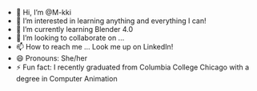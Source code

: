 - 👋 Hi, I’m @M-kki
- 👀 I’m interested in learning anything and everything I can!
- 🌱 I’m currently learning Blender 4.0
- 💞️ I’m looking to collaborate on ...
- 📫 How to reach me ... Look me up on LinkedIn!
- 😄 Pronouns: She/her
- ⚡ Fun fact: I recently graduated from Columbia College Chicago with a degree in Computer Animation

<!---
M-kki/M-kki is a ✨ special ✨ repository because its `README.md` (this file) appears on your GitHub profile.
You can click the Preview link to take a look at your changes.
--->
